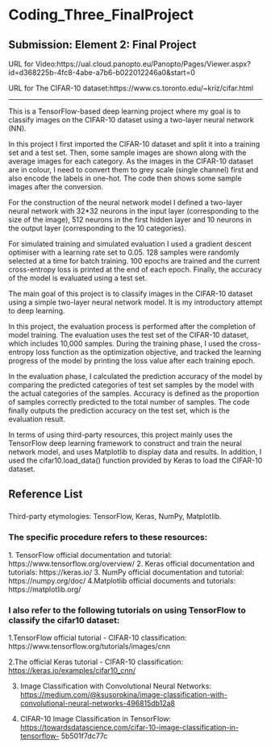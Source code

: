 # Coding_Three_FinalProject
<h2>Submission: Element 2: Final Project</h2>
<p>URL for Video:https://ual.cloud.panopto.eu/Panopto/Pages/Viewer.aspx?id=d368225b-4fc8-4abe-a7b6-b022012246a0&start=0</p>
<p>URL for The CIFAR-10 dataset:https://www.cs.toronto.edu/~kriz/cifar.html</p>
<hr>
This is a TensorFlow-based deep learning project where my goal is to classify images on the CIFAR-10 dataset using a two-layer neural network (NN).

In this project I first imported the CIFAR-10 dataset and split it into a training set and a test set. Then, some sample images are shown along with the average images for each category. As the images in the CIFAR-10 dataset are in colour, I need to convert them to grey scale (single channel) first and also encode the labels in one-hot. The code then shows some sample images after the conversion.

For the construction of the neural network model I defined a two-layer neural network with 32*32 neurons in the input layer (corresponding to the size of the image), 512 neurons in the first hidden layer and 10 neurons in the output layer (corresponding to the 10 categories).

For simulated training and simulated evaluation I used a gradient descent optimiser with a learning rate set to 0.05. 128 samples were randomly selected at a time for batch training. 100 epochs are trained and the current cross-entropy loss is printed at the end of each epoch. Finally, the accuracy of the model is evaluated using a test set.

The main goal of this project is to classify images in the CIFAR-10 dataset using a simple two-layer neural network model. It is my introductory attempt to deep learning.

In this project, the evaluation process is performed after the completion of model training. The evaluation uses the test set of the CIFAR-10 dataset, which includes 10,000 samples. During the training phase, I used the cross-entropy loss function as the optimization objective, and tracked the learning progress of the model by printing the loss value after each training epoch.

In the evaluation phase, I calculated the prediction accuracy of the model by comparing the predicted categories of test set samples by the model with the actual categories of the samples. Accuracy is defined as the proportion of samples correctly predicted to the total number of samples. The code finally outputs the prediction accuracy on the test set, which is the evaluation result.

In terms of using third-party resources, this project mainly uses the TensorFlow deep learning framework to construct and train the neural network model, and uses Matplotlib to display data and results. In addition, I used the cifar10.load_data() function provided by Keras to load the CIFAR-10 dataset.
<h2>Reference List</h2>
<h3></h3>Third-party etymologies:</h3>
TensorFlow, Keras, NumPy, Matplotlib.

<h3>The specific procedure refers to these resources:</h3>
1. TensorFlow official documentation and tutorial: https://www.tensorflow.org/overview/
2. Keras official documentation and tutorials: https://keras.io/
3. NumPy official documentation and tutorial: https://numpy.org/doc/
4.Matplotlib official documents and tutorials: https://matplotlib.org/

<h3>I also refer to the following tutorials on using TensorFlow to classify the cifar10 dataset:</h3>
1.TensorFlow official tutorial - CIFAR-10 classification: https://www.tensorflow.org/tutorials/images/cnn

2.The official Keras tutorial - CIFAR-10 classification: https://keras.io/examples/cifar10_cnn/

3. Image Classification with Convolutional Neural Networks: https://medium.com/@ksusorokina/image-classification-with-convolutional-neural-networks-496815db12a8

4. CIFAR-10 Image Classification in TensorFlow: https://towardsdatascience.com/cifar-10-image-classification-in-tensorflow- 5b501f7dc77c
